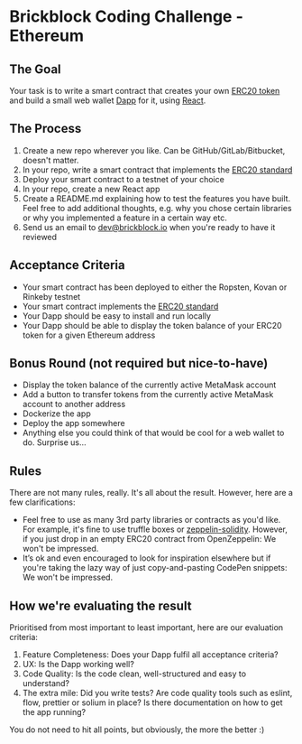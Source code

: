# Brickblock Coding Challenge - Ethereum

## The Goal
Your task is to write a smart contract that creates your own [ERC20 token](https://en.wikipedia.org/wiki/ERC20) and build a small web wallet [Dapp](https://ethereum.stackexchange.com/questions/383/what-is-a-dapp) for it, using [React](https://reactjs.org).

## The Process
1. Create a new repo wherever you like. Can be GitHub/GitLab/Bitbucket, doesn't matter.
1. In your repo, write a smart contract that implements the [ERC20 standard](https://theethereum.wiki/w/index.php/ERC20_Token_Standard)
1. Deploy your smart contract to a testnet of your choice
1. In your repo, create a new React app
1. Create a README.md explaining how to test the features you have built. Feel free to add additional thoughts, e.g. why you chose certain libraries or why you implemented a feature in a certain way etc.
1. Send us an email to dev@brickblock.io when you're ready to have it reviewed

## Acceptance Criteria
* Your smart contract has been deployed to either the Ropsten, Kovan or Rinkeby testnet
* Your smart contract implements the [ERC20 standard](https://theethereum.wiki/w/index.php/ERC20_Token_Standard)
* Your Dapp should be easy to install and run locally
* Your Dapp should be able to display the token balance of your ERC20 token for a given Ethereum address

## Bonus Round (not required but nice-to-have)
* Display the token balance of the currently active MetaMask account
* Add a button to transfer tokens from the currently active MetaMask account to another address
* Dockerize the app
* Deploy the app somewhere
* Anything else you could think of that would be cool for a web wallet to do. Surprise us…

## Rules
There are not many rules, really. It's all about the result. However, here are a few clarifications:

* Feel free to use as many 3rd party libraries or contracts as you'd like. For example, it's fine to use truffle boxes or [zeppelin-solidity](https://github.com/OpenZeppelin/zeppelin-solidity). However, if you just drop in an empty ERC20 contract from OpenZeppelin: We won't be impressed.
* It’s ok and even encouraged to look for inspiration elsewhere but if you're taking the lazy way of just copy-and-pasting CodePen snippets: We won't be impressed.

## How we're evaluating the result
Prioritised from most important to least important, here are our evaluation criteria:

1. Feature Completeness: Does your Dapp fulfil all acceptance criteria?
1. UX: Is the Dapp working well?
1. Code Quality: Is the code clean, well-structured and easy to understand?
1. The extra mile: Did you write tests? Are code quality tools such as eslint, flow, prettier or solium in place? Is there documentation on how to get the app running?

You do not need to hit all points, but obviously, the more the better :)
